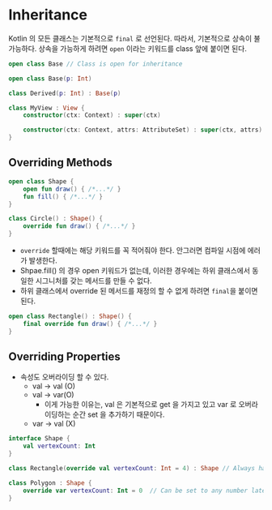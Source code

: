 # Inheritance

Kotlin 의 모든 클래스는 기본적으로 `final` 로 선언된다. 따라서, 기본적으로 상속이 불가능하다.
상속을 가능하게 하려면 `open` 이라는 키워드를 class 앞에 붙이면 된다.

```kotlin
open class Base // Class is open for inheritance
```

```kotlin
open class Base(p: Int)

class Derived(p: Int) : Base(p)
```

```kotlin
class MyView : View {
    constructor(ctx: Context) : super(ctx)

    constructor(ctx: Context, attrs: AttributeSet) : super(ctx, attrs)
}
```

## Overriding Methods

```kotlin
open class Shape {
    open fun draw() { /*...*/ }
    fun fill() { /*...*/ }
}

class Circle() : Shape() {
    override fun draw() { /*...*/ }
}
```

- `override` 할때에는 해당 키워드를 꼭 적어줘야 한다. 안그러면 컴파일 시점에 에러가 발생한다.
- Shpae.fill() 의 경우 open 키워드가 없는데, 이러한 경우에는 하위 클래스에서 동일한 시그니처를 갖는 메서드를 만들 수 없다.
- 하위 클래스에서 override 된 메서드를 재정의 할 수 없게 하려면 `final`을 붙이면 된다.

```kotlin
open class Rectangle() : Shape() {
    final override fun draw() { /*...*/ }
}
```

## Overriding Properties

- 속성도 오버라이딩 할 수 있다.
  - val -> val (O)
  - val -> var(O)
    - 이게 가능한 이유는, val 은 기본적으로 get 을 가지고 있고 var 로 오버라이딩하는 순간 set 을 추가하기 때문이다.
  - var -> val (X)

```kotlin
interface Shape {
    val vertexCount: Int
}

class Rectangle(override val vertexCount: Int = 4) : Shape // Always has 4 vertices

class Polygon : Shape {
    override var vertexCount: Int = 0  // Can be set to any number later
}
```

